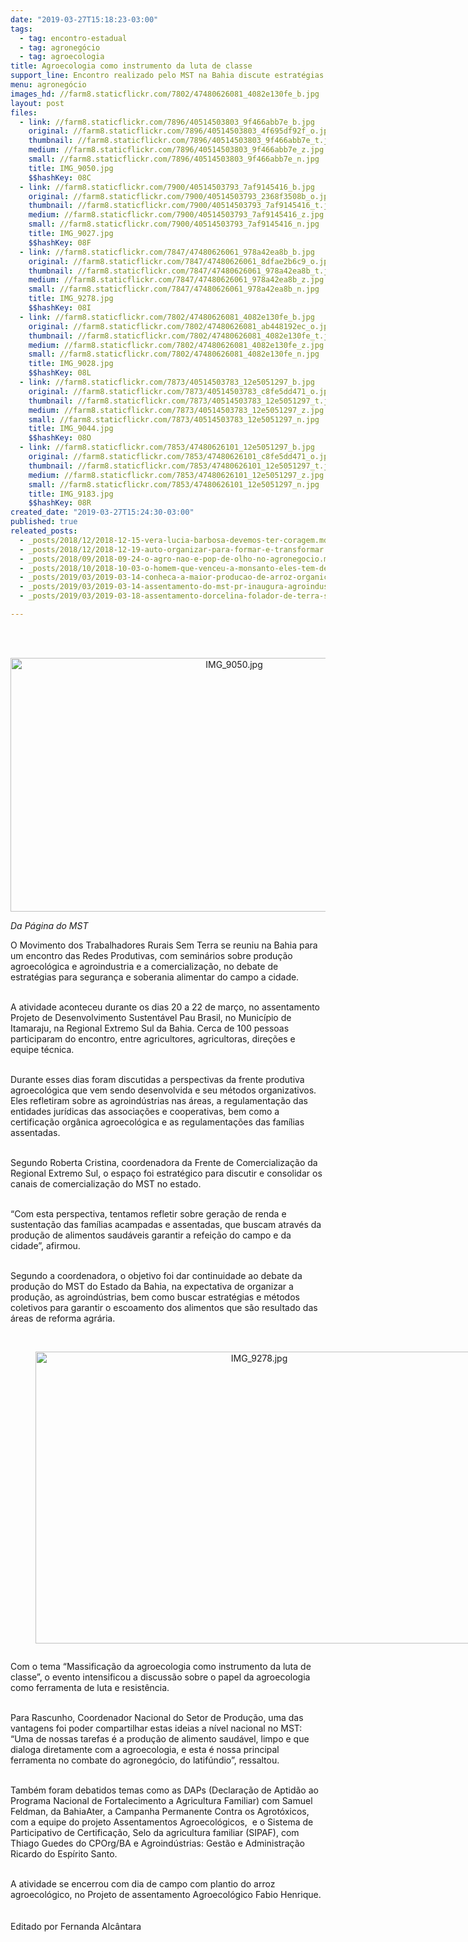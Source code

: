 ```yaml
---
date: "2019-03-27T15:18:23-03:00"
tags:
  - tag: encontro-estadual
  - tag: agronegócio
  - tag: agroecologia
title: Agroecologia como instrumento da luta de classe
support_line: Encontro realizado pelo MST na Bahia discute estratégias para segurança e soberania alimentar
menu: agronegócio
images_hd: //farm8.staticflickr.com/7802/47480626081_4082e130fe_b.jpg
layout: post
files:
  - link: //farm8.staticflickr.com/7896/40514503803_9f466abb7e_b.jpg
    original: //farm8.staticflickr.com/7896/40514503803_4f695df92f_o.jpg
    thumbnail: //farm8.staticflickr.com/7896/40514503803_9f466abb7e_t.jpg
    medium: //farm8.staticflickr.com/7896/40514503803_9f466abb7e_z.jpg
    small: //farm8.staticflickr.com/7896/40514503803_9f466abb7e_n.jpg
    title: IMG_9050.jpg
    $$hashKey: 08C
  - link: //farm8.staticflickr.com/7900/40514503793_7af9145416_b.jpg
    original: //farm8.staticflickr.com/7900/40514503793_2368f3508b_o.jpg
    thumbnail: //farm8.staticflickr.com/7900/40514503793_7af9145416_t.jpg
    medium: //farm8.staticflickr.com/7900/40514503793_7af9145416_z.jpg
    small: //farm8.staticflickr.com/7900/40514503793_7af9145416_n.jpg
    title: IMG_9027.jpg
    $$hashKey: 08F
  - link: //farm8.staticflickr.com/7847/47480626061_978a42ea8b_b.jpg
    original: //farm8.staticflickr.com/7847/47480626061_8dfae2b6c9_o.jpg
    thumbnail: //farm8.staticflickr.com/7847/47480626061_978a42ea8b_t.jpg
    medium: //farm8.staticflickr.com/7847/47480626061_978a42ea8b_z.jpg
    small: //farm8.staticflickr.com/7847/47480626061_978a42ea8b_n.jpg
    title: IMG_9278.jpg
    $$hashKey: 08I
  - link: //farm8.staticflickr.com/7802/47480626081_4082e130fe_b.jpg
    original: //farm8.staticflickr.com/7802/47480626081_ab448192ec_o.jpg
    thumbnail: //farm8.staticflickr.com/7802/47480626081_4082e130fe_t.jpg
    medium: //farm8.staticflickr.com/7802/47480626081_4082e130fe_z.jpg
    small: //farm8.staticflickr.com/7802/47480626081_4082e130fe_n.jpg
    title: IMG_9028.jpg
    $$hashKey: 08L
  - link: //farm8.staticflickr.com/7873/40514503783_12e5051297_b.jpg
    original: //farm8.staticflickr.com/7873/40514503783_c8fe5dd471_o.jpg
    thumbnail: //farm8.staticflickr.com/7873/40514503783_12e5051297_t.jpg
    medium: //farm8.staticflickr.com/7873/40514503783_12e5051297_z.jpg
    small: //farm8.staticflickr.com/7873/40514503783_12e5051297_n.jpg
    title: IMG_9044.jpg
    $$hashKey: 08O
  - link: //farm8.staticflickr.com/7853/47480626101_12e5051297_b.jpg
    original: //farm8.staticflickr.com/7853/47480626101_c8fe5dd471_o.jpg
    thumbnail: //farm8.staticflickr.com/7853/47480626101_12e5051297_t.jpg
    medium: //farm8.staticflickr.com/7853/47480626101_12e5051297_z.jpg
    small: //farm8.staticflickr.com/7853/47480626101_12e5051297_n.jpg
    title: IMG_9183.jpg
    $$hashKey: 08R
created_date: "2019-03-27T15:24:30-03:00"
published: true
releated_posts:
  - _posts/2018/12/2018-12-15-vera-lucia-barbosa-devemos-ter-coragem.md
  - _posts/2018/12/2018-12-19-auto-organizar-para-formar-e-transformar.md
  - _posts/2018/09/2018-09-24-o-agro-nao-e-pop-de-olho-no-agronegocio.md
  - _posts/2018/10/2018-10-03-o-homem-que-venceu-a-monsanto-eles-tem-de-pagar-por-nao-serem-honestos.md
  - _posts/2019/03/2019-03-14-conheca-a-maior-producao-de-arroz-organico-da-america-latina-do-mst.md
  - _posts/2019/03/2019-03-14-assentamento-do-mst-pr-inaugura-agroindustria-em-aniversario-de-20-anos.md
  - _posts/2019/03/2019-03-18-assentamento-dorcelina-folador-de-terra-sem-passaros-a-modelo-de-reforma-agraria.md

---
```

<p><br />
&nbsp;</p>

<p style="text-align:center"><img alt="IMG_9050.jpg" height="406" src="//farm8.staticflickr.com/7896/40514503803_9f466abb7e_b.jpg" width="700" /></p>

<p><em>Da P&aacute;gina do MST</em></p>

<p>O Movimento dos Trabalhadores Rurais Sem Terra se reuniu na Bahia para um encontro das Redes Produtivas, com semin&aacute;rios sobre produ&ccedil;&atilde;o agroecol&oacute;gica e agroindustria e a comercializa&ccedil;&atilde;o, no debate de estrat&eacute;gias para seguran&ccedil;a e soberania alimentar do campo a cidade.<br />
&nbsp;</p>

<p>A atividade aconteceu durante os dias 20 a 22 de mar&ccedil;o, no assentamento Projeto de Desenvolvimento Sustent&aacute;vel Pau Brasil, no Munic&iacute;pio de Itamaraju, na Regional Extremo Sul da Bahia. Cerca de 100 pessoas participaram do encontro, entre agricultores, agricultoras, dire&ccedil;&otilde;es e equipe t&eacute;cnica.<br />
&nbsp;</p>

<p>Durante esses dias foram discutidas a perspectivas da frente produtiva agroecol&oacute;gica que vem sendo desenvolvida e seu m&eacute;todos organizativos. Eles refletiram sobre as agroind&uacute;strias nas &aacute;reas, a regulamenta&ccedil;&atilde;o das entidades jur&iacute;dicas das associa&ccedil;&otilde;es e cooperativas, bem como a certifica&ccedil;&atilde;o org&acirc;nica agroecol&oacute;gica e as regulamenta&ccedil;&otilde;es das fam&iacute;lias assentadas.<br />
&nbsp;</p>

<p>Segundo Roberta Cristina, coordenadora da Frente de Comercializa&ccedil;&atilde;o da Regional Extremo Sul, o espa&ccedil;o foi estrat&eacute;gico para discutir e consolidar os canais de comercializa&ccedil;&atilde;o do MST no estado.<br />
&nbsp;</p>

<p>&ldquo;Com esta perspectiva, tentamos refletir sobre gera&ccedil;&atilde;o de renda e sustenta&ccedil;&atilde;o das fam&iacute;lias acampadas e assentadas, que buscam atrav&eacute;s da produ&ccedil;&atilde;o de alimentos saud&aacute;veis garantir a refei&ccedil;&atilde;o do campo e da cidade&rdquo;, afirmou.<br />
&nbsp;</p>

<p>Segundo a coordenadora, o objetivo foi dar continuidade ao debate da produ&ccedil;&atilde;o do MST do Estado da Bahia, na expectativa de organizar a produ&ccedil;&atilde;o, as agroind&uacute;strias, bem como buscar estrat&eacute;gias e m&eacute;todos coletivos para garantir o escoamento dos alimentos que s&atilde;o resultado das &aacute;reas de reforma agr&aacute;ria.<br />
&nbsp;</p>

<div style="text-align:center">
<figure class="image" style="display:inline-block"><img alt="IMG_9278.jpg" height="467" src="//farm8.staticflickr.com/7847/47480626061_978a42ea8b_b.jpg" width="700" />
<figcaption></figcaption>
</figure>
</div>

<p>Com o tema &ldquo;Massifica&ccedil;&atilde;o da agroecologia como instrumento da luta de classe&rdquo;, o evento intensificou a discuss&atilde;o sobre o papel da agroecologia como ferramenta de luta e resist&ecirc;ncia.<br />
&nbsp;</p>

<p>Para Rascunho, Coordenador Nacional do Setor de Produ&ccedil;&atilde;o, uma das vantagens foi poder compartilhar estas ideias a n&iacute;vel nacional no MST: &ldquo;Uma de nossas tarefas &eacute; a produ&ccedil;&atilde;o de alimento saud&aacute;vel, limpo e que dialoga diretamente com a agroecologia, e esta &eacute; nossa principal ferramenta no combate do agroneg&oacute;cio, do latif&uacute;ndio&rdquo;, ressaltou.<br />
&nbsp;</p>

<p>Tamb&eacute;m foram debatidos temas como as DAPs (Declara&ccedil;&atilde;o de Aptid&atilde;o ao Programa Nacional de Fortalecimento a Agricultura Familiar) com Samuel Feldman, da BahiaAter, a Campanha Permanente Contra os Agrot&oacute;xicos, com a equipe do projeto Assentamentos Agroecol&oacute;gicos,&nbsp; e o Sistema de Participativo de Certifica&ccedil;&atilde;o, Selo da agricultura familiar (SIPAF), com Thiago Guedes do CPOrg/BA e Agroind&uacute;strias: Gest&atilde;o e Administra&ccedil;&atilde;o Ricardo do Esp&iacute;rito Santo.</p>

<p><br />
A atividade se encerrou com dia de campo com plantio do arroz agroecol&oacute;gico, no Projeto de assentamento Agroecol&oacute;gico Fabio Henrique.<br />
<br />
<br />
Editado por Fernanda Alc&acirc;ntara</p>
